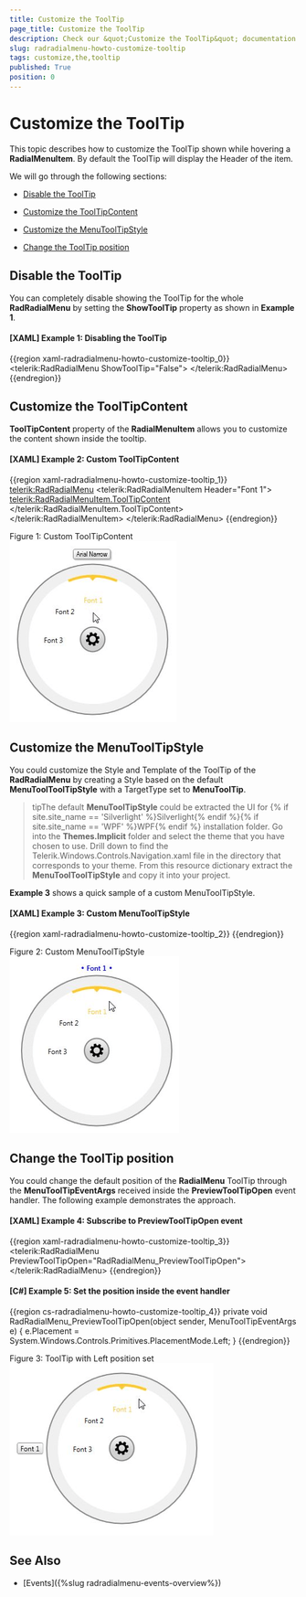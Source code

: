 ```yaml
---
title: Customize the ToolTip
page_title: Customize the ToolTip
description: Check our &quot;Customize the ToolTip&quot; documentation article for the RadRadialMenu WPF control.
slug: radradialmenu-howto-customize-tooltip
tags: customize,the,tooltip
published: True
position: 0
---
```


# Customize the ToolTip

This topic describes how to customize the ToolTip shown while hovering a __RadialMenuItem__. By default the ToolTip will display the Header of the item.      

We will go through the following sections:

* [Disable the ToolTip](#disable-the-tooltip)

* [Customize the ToolTipContent](#customize-the-tooltipcontent)

* [Customize the MenuToolTipStyle](#customize-the-menutooltipstyle)

* [Change the ToolTip position](#change-the-tooltip-position)

## Disable the ToolTip

You can completely disable showing the ToolTip for the whole __RadRadialMenu__ by setting the __ShowToolTip__ property as shown in __Example 1__.        

#### __[XAML] Example 1: Disabling the ToolTip__

{{region xaml-radradialmenu-howto-customize-tooltip_0}}
	<telerik:RadRadialMenu ShowToolTip="False">
	    <!--...-->
	</telerik:RadRadialMenu>
{{endregion}}

## Customize the ToolTipContent

__ToolTipContent__ property of the __RadialMenuItem__ allows you to customize the content shown inside the tooltip.        

#### __[XAML] Example 2: Custom ToolTipContent__

{{region xaml-radradialmenu-howto-customize-tooltip_1}}
	<telerik:RadRadialMenu>
	    <telerik:RadRadialMenuItem Header="Font 1">
	        <telerik:RadRadialMenuItem.ToolTipContent>
	            <TextBlock Text="Arial Narrow"
	        FontFamily="Arial Narrow" />
	        </telerik:RadRadialMenuItem.ToolTipContent>
	    </telerik:RadRadialMenuItem>
	    <!--...-->
	</telerik:RadRadialMenu>
{{endregion}}

Figure 1: Custom ToolTipContent
![Rad Radial Menu Customize Tool Tip 01](images/RadRadialMenu_Customize_ToolTip_01.png)

## Customize the MenuToolTipStyle

You could customize the Style and Template of the ToolTip of the __RadRadialMenu__ by creating a Style based on the default __MenuToolToolTipStyle__ with a TargetType set to __MenuToolTip__.        

>tipThe default __MenuToolTipStyle__ could be extracted the UI for {% if site.site_name == 'Silverlight' %}Silverlight{% endif %}{% if site.site_name == 'WPF' %}WPF{% endif %} installation folder. Go into the __Themes.Implicit__ folder and select the theme that you have chosen to use. Drill down to find the Telerik.Windows.Controls.Navigation.xaml file in the directory that corresponds to your theme. From this resource dictionary extract the __MenuToolToolTipStyle__ and copy it into your project.          

__Example 3__ shows a quick sample of a custom MenuToolTipStyle.        

#### __[XAML] Example 3: Custom MenuToolTipStyle__

{{region xaml-radradialmenu-howto-customize-tooltip_2}}
	<Style TargetType="telerik:MenuToolTip" BasedOn="{StaticResource MenuToolTipStyle}">
	    <Setter Property="Template">
	        <Setter.Value>
	            <ControlTemplate TargetType="telerik:MenuToolTip">
	                <StackPanel Orientation="Horizontal" Background="White">
	                    <Ellipse Width="4"
	                Height="4"
	                Fill="Blue"
	                Margin="1" />
	                    <TextBlock Text="{TemplateBinding Content}"
	                VerticalAlignment="Center"
	                HorizontalAlignment="Center"
	                FontFamily="Segoe UI Semibold"
	                Foreground="Blue"
	                Margin="4,0,4,0" />
	                    <Ellipse Width="4"
	                Height="4"
	                Fill="Blue"
	                Margin="1" />
	                </StackPanel>
	            </ControlTemplate>
	        </Setter.Value>
	    </Setter>
	</Style>
{{endregion}}

Figure 2: Custom MenuToolTipStyle
![Rad Radial Menu Customize Tool Tip 02](images/RadRadialMenu_Customize_ToolTip_02.png)

## Change the ToolTip position

You could change the default position of the __RadialMenu__ ToolTip through the __MenuToolTipEventArgs__ received inside the __PreviewToolTipOpen__ event handler. The following example demonstrates the approach.        

#### __[XAML] Example 4: Subscribe to PreviewToolTipOpen event__

{{region xaml-radradialmenu-howto-customize-tooltip_3}}
	<telerik:RadRadialMenu PreviewToolTipOpen="RadRadialMenu_PreviewToolTipOpen">
	    <!--...-->
	</telerik:RadRadialMenu>
{{endregion}}

#### __[C#] Example 5: Set the position inside the event handler__

{{region cs-radradialmenu-howto-customize-tooltip_4}}
	private void RadRadialMenu_PreviewToolTipOpen(object sender, MenuToolTipEventArgs e)
	{
	    e.Placement = System.Windows.Controls.Primitives.PlacementMode.Left;
	}
{{endregion}}

Figure 3: ToolTip with Left position set
![Rad Radial Menu Customize Tool Tip 03](images/RadRadialMenu_Customize_ToolTip_03.png)

## See Also

 * [Events]({%slug radradialmenu-events-overview%})
